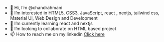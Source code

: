 - 👋 Hi, I’m @chandrahmani
- 👀 I’m interested in HTML5, CSS3, JavaScript, react , nextjs, tailwind css,  Material UI,  Web Design and Development
- 🌱 I’m currently learning react and nextjs
- 💞️ I’m looking to collaborate on HTML based project
- 📫 How to reach me on my linkedin [Click here](https://www.linkedin.com/in/chandrahmani/) 

<!---
chandrahmani/chandrahmani is a ✨ special ✨ repository because its `README.md` (this file) appears on your GitHub profile.
You can click the Preview link to take a look at your changes.
--->
